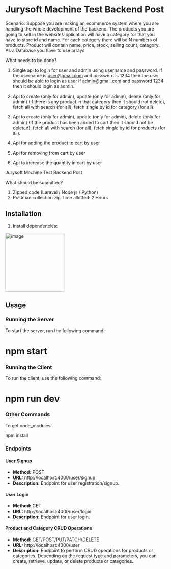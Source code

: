 # Jurysoft Machine Test Backend Post

Scenario:
Suppose you are making an ecommerce system where you are
handling the whole development of the backend. The products
you are going to sell in the website/application will have a
category for that you have to store id and name. For each
category there will be N numbers of products. Product will contain
name, price, stock, selling count, category. As a Database you
have to use arrays.

What needs to be done?
1. Single api to login for user and admin using username and
password. If the username is user@gmail.com and
password is 1234 then the user should be able to login as
user if admin@gmail.com and password 1234 then it should
login as admin.
2. Api to create (only for admin), update (only for admin),
delete (only for admin) (If there is any product in that
category then it should not delete), fetch all with search
(for all), fetch single by id for category (for all).
3. Api to create (only for admin), update (only for admin),
delete (only for admin) (If the product has been added to
cart then it should not be deleted), fetch all with search
(for all), fetch single by id for products (for all).
4. Api for adding the product to cart by user
5. Api for removing from cart by user

6. Api to increase the quantity in cart by user

Jurysoft Machine Test Backend Post

What should be submitted?
1. Zipped code (Laravel / Node js / Python)
2. Postman collection zip
Time allotted: 2 Hours

## Installation

1. Install dependencies:

<img width="185" alt="image" src="https://github.com/deepak14ri/login-project-with-mern/assets/49471265/c7072ee5-4a9a-45c3-a54c-29e12b5d3bef">


## Usage

### Running the Server

To start the server, run the following command:

# npm start

### Running the Client

To run the client, use the following command:

# npm run dev

### Other Commands

To get node_modules

npm install

### Endpoints

#### User Signup
- **Method:** POST
- **URL:** http://localhost:4000/user/signup
- **Description:** Endpoint for user registration/signup.

#### User Login
- **Method:** GET
- **URL:** http://localhost:4000/user/login
- **Description:** Endpoint for user login.

#### Product and Category CRUD Operations
- **Method:** GET/POST/PUT/PATCH/DELETE
- **URL:** http://localhost:4000/user
- **Description:** Endpoint to perform CRUD operations for products or categories. Depending on the request type and parameters, you can create, retrieve, update, or delete products or categories.

